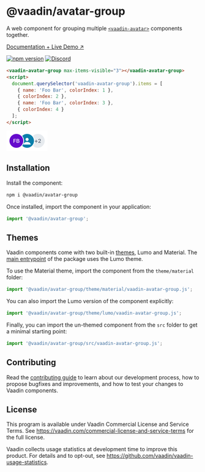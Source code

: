 # @vaadin/avatar-group

A web component for grouping multiple [`<vaadin-avatar>`](https://www.npmjs.com/package/@vaadin/avatar-group) components together.

[Documentation + Live Demo ↗](https://vaadin.com/docs/latest/components/avatar/#avatar-group)

[![npm version](https://badgen.net/npm/v/@vaadin/avatar-group)](https://www.npmjs.com/package/@vaadin/avatar-group)
[![Discord](https://img.shields.io/discord/732335336448852018?label=discord)](https://discord.gg/PHmkCKC)

```html
<vaadin-avatar-group max-items-visible="3"></vaadin-avatar-group>
<script>
  document.querySelector('vaadin-avatar-group').items = [
    { name: 'Foo Bar', colorIndex: 1 },
    { colorIndex: 2 },
    { name: 'Foo Bar', colorIndex: 3 },
    { colorIndex: 4 }
  ];
</script>
```

[<img src="https://raw.githubusercontent.com/vaadin/web-components/master/packages/avatar-group/screenshot.png" width="108" alt="Screenshot of vaadin-avatar-group">](https://vaadin.com/docs/latest/components/avatar/#avatar-group)

## Installation

Install the component:

```sh
npm i @vaadin/avatar-group
```

Once installed, import the component in your application:

```js
import '@vaadin/avatar-group';
```

## Themes

Vaadin components come with two built-in [themes](https://vaadin.com/docs/latest/styling), Lumo and Material.
The [main entrypoint](https://github.com/vaadin/web-components/blob/master/packages/avatar-group/vaadin-avatar-group.js) of the package uses the Lumo theme.

To use the Material theme, import the component from the `theme/material` folder:

```js
import '@vaadin/avatar-group/theme/material/vaadin-avatar-group.js';
```

You can also import the Lumo version of the component explicitly:

```js
import '@vaadin/avatar-group/theme/lumo/vaadin-avatar-group.js';
```

Finally, you can import the un-themed component from the `src` folder to get a minimal starting point:

```js
import '@vaadin/avatar-group/src/vaadin-avatar-group.js';
```

## Contributing

Read the [contributing guide](https://vaadin.com/docs/latest/contributing/overview) to learn about our development process, how to propose bugfixes and improvements, and how to test your changes to Vaadin components.

## License

This program is available under Vaadin Commercial License and Service Terms.
See https://vaadin.com/commercial-license-and-service-terms for the full
license.

Vaadin collects usage statistics at development time to improve this product.
For details and to opt-out, see https://github.com/vaadin/vaadin-usage-statistics.
